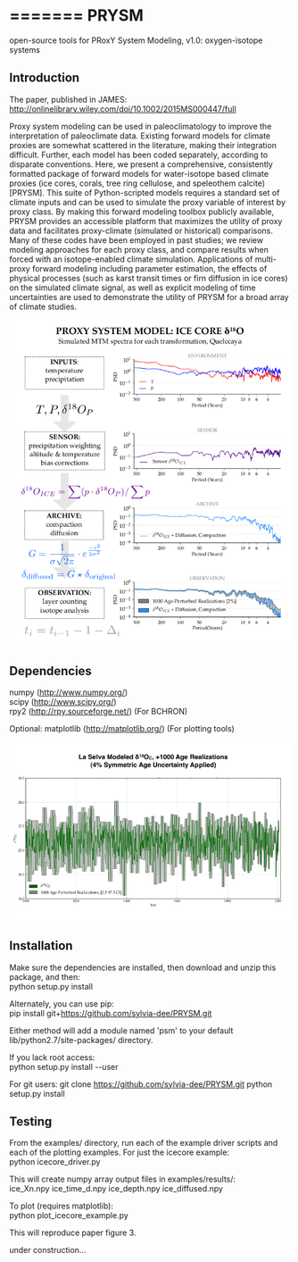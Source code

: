 =======
PRYSM
=====
open-source tools for PRoxY System Modeling, v1.0: oxygen-isotope systems

Introduction
---------------------------
The paper, published in JAMES: http://onlinelibrary.wiley.com/doi/10.1002/2015MS000447/full

Proxy system modeling can be used in paleoclimatology to improve the interpretation of 
paleoclimate data. Existing forward models for climate proxies are somewhat scattered in 
the literature, making their integration difficult. Further, each model has been coded 
separately, according to disparate conventions. Here, we present a comprehensive, consistently 
formatted package of forward models for water-isotope based climate proxies (ice cores, corals, 
tree ring cellulose, and speleothem calcite) [PRYSM]. This suite of Python-scripted models requires
a standard set of climate inputs and can be used to simulate the proxy variable of interest by proxy class. 
By making this forward modeling toolbox publicly available, PRYSM provides an accessible platform that maximizes
the utility of proxy data and facilitates proxy-climate (simulated or historical) comparisons. Many of these codes 
have been employed in past studies; we review modeling approaches for each proxy class, and compare 
results when forced with an isotope-enabled climate simulation. Applications of multi-proxy forward 
modeling including parameter estimation, the effects of physical processes (such as karst transit times 
or firn diffusion in ice cores) on the simulated climate signal, as well as explicit modeling of 
time uncertainties are used to demonstrate the utility of PRYSM for a broad array of climate studies. 

![Icecore Proxy System Model](examples/images/PSM_icecore_ex.png)

Dependencies
---------------------------
numpy (http://www.numpy.org/)  
scipy (http://www.scipy.org/)  
rpy2 (http://rpy.sourceforge.net/) (For BCHRON)  

Optional:
  matplotlib (http://matplotlib.org/) (For plotting tools)
  
![Age Uncertainties](examples/images/age_uncertainties.png)

Installation
---------------------------
Make sure the dependencies are installed, then download and unzip this package, and then:  
  python setup.py install

Alternately, you can use pip:  
  pip install git+https://github.com/sylvia-dee/PRYSM.git

Either method will add a module named 'psm' to your default lib/python2.7/site-packages/ directory.

If you lack root access:  
 python setup.py install --user
 
For git users:
 git clone https://github.com/sylvia-dee/PRYSM.git
 python setup.py install

Testing
---------------------------
From the examples/ directory, run each of the example driver scripts and each of the plotting examples. For just the icecore example:  
python icecore_driver.py  

This will create numpy array output files in examples/results/:  
ice_Xn.npy
ice_time_d.npy
ice_depth.npy
ice_diffused.npy

To plot (requires matplotlib):  
python plot_icecore_example.py

This will reproduce paper figure 3.

under construction...
